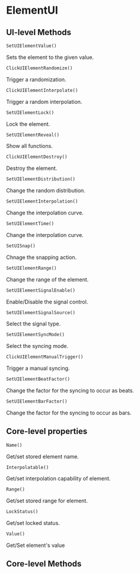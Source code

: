 # ElementUI 

## UI-level Methods

```python
SetUIElementValue()
```
Sets the element to the given value.

```python
ClickUIElementRandomize()
```
Trigger a randomization.

```python
ClickUIElementInterpolate()
```
Trigger a random interpolation.

```python
SetUIElementLock()
```
Lock the element.

```python
SetUIElementReveal()
```
Show all functions.

```python
ClickUIElementDestroy()
```
Destroy the element.

```python
SetUIElementDistribution()
```
Change the random distribution.

```python
SetUIElementInterpolation()
```
Change the interpolation curve.

```python
SetUIElementTime()
```
Change the interpolation curve.

```python
SetUISnap()
```
Chnage the snapping action.

```python
SetUIElementRange()
```
Change the range of the element.

```python
SetUIElementSignalEnable()
```
Enable/Disable the signal control.

```python
SetUIElementSignalSource()
```
Select the signal type.

```python
SetUIElementSyncMode()
```
Select the syncing mode.

```python
ClickUIElementManualTrigger()
```
Trigger a manual syncing.

```python
SetUIElementBeatFactor()
```
Change the factor for the syncing to occur as beats.

```python
SetUIElementBarFactor()
```
Change the factor for the syncing to occur as bars.

## Core-level properties

```python
Name()
```
Get/set stored element name.

```python
Interpolatable()
```
Get/set interpolation capability of element.

```python
Range()
```
Get/set stored range for element.

```python
LockStatus()
```
Get/set locked status.

```python
Value()
```
Get/Set element's value

## Core-level Methods
